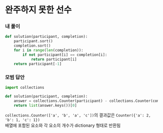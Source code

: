 # 완주하지 못한 선수
### 내 풀이
```python
def solution(participant, completion):
    participant.sort()
    completion.sort()
    for i in range(len(completion)):
        if not participant[i] == completion[i]:
            return participant[i]
    return participant[-1]
```

### 모범 답안
```python
import collections

def solution(participant, completion):
    answer = collections.Counter(participant) - collections.Counter(completion)
    return list(answer.keys())[0]
```

`collections.Counter(['a', 'b', 'a', 'c'])`의 결과값은 `Counter({'a': 2, 'b': 1, 'c': 1})`  
배열에 포함된 요소와 각 요소의 개수가 dictionary 형태로 반환됨
